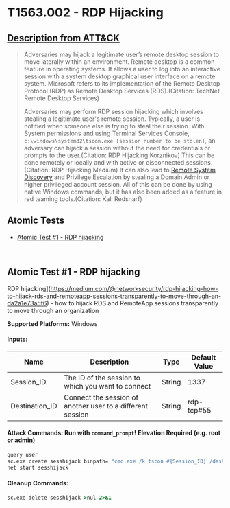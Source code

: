 # T1563.002 - RDP Hijacking
## [Description from ATT&CK](https://attack.mitre.org/wiki/Technique/T1563.002)
<blockquote>Adversaries may hijack a legitimate user’s remote desktop session to move laterally within an environment. Remote desktop is a common feature in operating systems. It allows a user to log into an interactive session with a system desktop graphical user interface on a remote system. Microsoft refers to its implementation of the Remote Desktop Protocol (RDP) as Remote Desktop Services (RDS).(Citation: TechNet Remote Desktop Services)

Adversaries may perform RDP session hijacking which involves stealing a legitimate user's remote session. Typically, a user is notified when someone else is trying to steal their session. With System permissions and using Terminal Services Console, `c:\windows\system32\tscon.exe [session number to be stolen]`, an adversary can hijack a session without the need for credentials or prompts to the user.(Citation: RDP Hijacking Korznikov) This can be done remotely or locally and with active or disconnected sessions.(Citation: RDP Hijacking Medium) It can also lead to [Remote System Discovery](https://attack.mitre.org/techniques/T1018) and Privilege Escalation by stealing a Domain Admin or higher privileged account session. All of this can be done by using native Windows commands, but it has also been added as a feature in red teaming tools.(Citation: Kali Redsnarf)</blockquote>

## Atomic Tests

- [Atomic Test #1 - RDP hijacking](#atomic-test-1---rdp-hijacking)


<br/>

## Atomic Test #1 - RDP hijacking
RDP hijacking](https://medium.com/@networksecurity/rdp-hijacking-how-to-hijack-rds-and-remoteapp-sessions-transparently-to-move-through-an-da2a1e73a5f6) - how to hijack RDS and RemoteApp sessions transparently to move through an organization

**Supported Platforms:** Windows




#### Inputs:
| Name | Description | Type | Default Value | 
|------|-------------|------|---------------|
| Session_ID | The ID of the session to which you want to connect | String | 1337|
| Destination_ID | Connect the session of another user to a different session | String | rdp-tcp#55|


#### Attack Commands: Run with `command_prompt`!  Elevation Required (e.g. root or admin) 


```cmd
query user
sc.exe create sesshijack binpath= "cmd.exe /k tscon #{Session_ID} /dest:#{Destination_ID}"
net start sesshijack
```

#### Cleanup Commands:
```cmd
sc.exe delete sesshijack >nul 2>&1
```





<br/>
